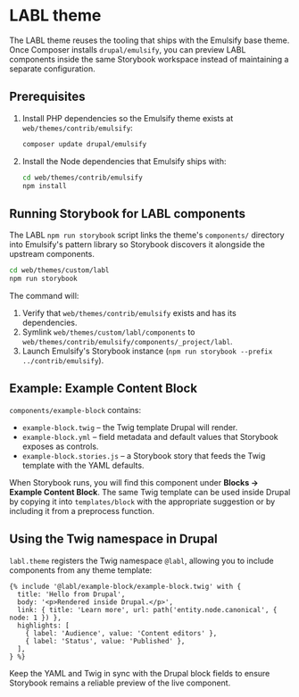 # LABL theme

The LABL theme reuses the tooling that ships with the Emulsify base theme. Once
Composer installs `drupal/emulsify`, you can preview LABL components inside the
same Storybook workspace instead of maintaining a separate configuration.

## Prerequisites

1. Install PHP dependencies so the Emulsify theme exists at
   `web/themes/contrib/emulsify`:

   ```bash
   composer update drupal/emulsify
   ```

2. Install the Node dependencies that Emulsify ships with:

   ```bash
   cd web/themes/contrib/emulsify
   npm install
   ```

## Running Storybook for LABL components

The LABL `npm run storybook` script links the theme's `components/` directory
into Emulsify's pattern library so Storybook discovers it alongside the
upstream components.

```bash
cd web/themes/custom/labl
npm run storybook
```

The command will:

1. Verify that `web/themes/contrib/emulsify` exists and has its dependencies.
2. Symlink `web/themes/custom/labl/components` to
   `web/themes/contrib/emulsify/components/_project/labl`.
3. Launch Emulsify's Storybook instance (`npm run storybook --prefix
   ../contrib/emulsify`).

## Example: Example Content Block

`components/example-block` contains:

- `example-block.twig` – the Twig template Drupal will render.
- `example-block.yml` – field metadata and default values that Storybook exposes
  as controls.
- `example-block.stories.js` – a Storybook story that feeds the Twig template
  with the YAML defaults.

When Storybook runs, you will find this component under **Blocks → Example
Content Block**. The same Twig template can be used inside Drupal by copying it
into `templates/block` with the appropriate suggestion or by including it from a
preprocess function.

## Using the Twig namespace in Drupal

`labl.theme` registers the Twig namespace `@labl`, allowing you to include
components from any theme template:

```twig
{% include '@labl/example-block/example-block.twig' with {
  title: 'Hello from Drupal',
  body: '<p>Rendered inside Drupal.</p>',
  link: { title: 'Learn more', url: path('entity.node.canonical', { node: 1 }) },
  highlights: [
    { label: 'Audience', value: 'Content editors' },
    { label: 'Status', value: 'Published' },
  ],
} %}
```

Keep the YAML and Twig in sync with the Drupal block fields to ensure Storybook
remains a reliable preview of the live component.
